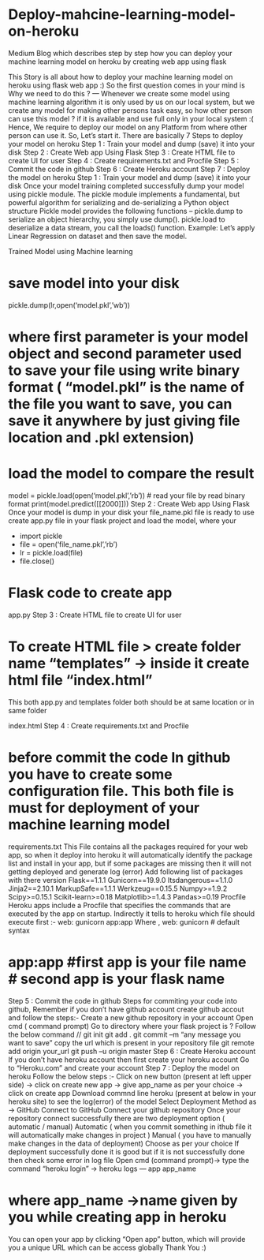 # Deploy-mahcine-learning-model-on-heroku
Medium Blog which describes step by step how you can deploy your machine learning model on heroku by creating web app using flask



This Story is all about how to deploy your machine learning model on heroku using flask web app :)
So the first question comes in your mind is Why we need to do this ?
— Whenever we create some model using machine learning algorithm it is only used by us on our local system, but we create any model for making other persons task easy, so how other person can use this model ?
if it is available and use full only in your local system :(
Hence, We require to deploy our model on any Platform from where other person can use it.
So, Let’s start it. There are basically
7 Steps to deploy your model on heroku
Step 1 : Train your model and dump (save) it into your disk
Step 2 : Create Web app Using Flask
Step 3 : Create HTML file to create UI for user
Step 4 : Create requirements.txt and Procfile
Step 5 : Commit the code in github
Step 6 : Create Heroku account
Step 7 : Deploy the model on heroku
Step 1 : Train your model and dump (save) it into your disk
Once your model training completed successfully dump your model using pickle module. The pickle module implements a fundamental, but powerful algorithm for serializing and de-serializing a Python object structure
Pickle model provides the following functions –
pickle.dump to serialize an object hierarchy, you simply use dump().
pickle.load to deserialize a data stream, you call the loads() function.
Example: Let’s apply Linear Regression on dataset and then save the model.

Trained Model using Machine learning
# save model into your disk
pickle.dump(lr,open(‘model.pkl’,’wb’))
# where first parameter is your model object and second parameter used to save your file using write binary format ( “model.pkl” is the name of the file you want to save, you can save it anywhere by just giving file location and .pkl extension)
# load the model to compare the result
model = pickle.load(open(‘model.pkl’,’rb’)) # read your file by read binary format
print(model.predict([[2000]]))
Step 2 : Create Web app Using Flask
Once your model is dump in your disk your file_name.pkl file is ready to use
create app.py file in your flask project and load the model, where your
- import pickle
- file = open(‘file_name.pkl’,’rb’)
- lr = pickle.load(file)
- file.close()
# Flask code to create app


app.py
Step 3 : Create HTML file to create UI for user
# To create HTML file > create folder name “templates” → inside it create html file “index.html”
This both app.py and templates folder both should be at same location or in same folder

index.html
Step 4 : Create requirements.txt and Procfile
# before commit the code In github you have to create some configuration file. This both file is must for deployment of your machine learning model
requirements.txt
This File contains all the packages required for your web app, so when it deploy into heroku it will automatically identify the package list and install in your app, but if some packages are missing then it will not getting deployed and generate log (error)
Add following list of packages with there version
Flask==1.1.1
Gunicorn==19.9.0
Itsdangerous==1.1.0
Jinja2==2.10.1
MarkupSafe==1.1.1
Werkzeug==0.15.5
Numpy>=1.9.2
Scipy>=0.15.1
Scikit-learn>=0.18
Matplotlib>=1.4.3
Pandas>=0.19
Procfile
Heroku apps include a Procfile that specifies the commands that are executed by the app on startup. Indirectly it tells to heroku which file should execute first :-
web: gunicorn app:app
Where , web: gunicorn # default syntax
# app:app #first app is your file name # second app is your flask name
Step 5 : Commit the code in github
Steps for commiting your code into github, Remember if you don’t have github account create github accout and follow the steps:-
Create a new github repository in your account
Open cmd ( command prompt)
Go to directory where your flask project is ?
Follow the below command //
git init
git add .
git commit –m “any message you want to save”
copy the url which is present in your repository file
git remote add origin your_url
git push –u origin master
Step 6 : Create Heroku account
If you don’t have heroku account then first create your heroku account
Go to “Heroku.com” and create your account
Step 7 : Deploy the model on heroku
Follow the below steps :-
Click on new button (present at left upper side) → click on create new app → give app_name as per your choice → click on create app
Download commnd line heroku (present at below in your heroku site) to see the log(error) of the model
Select Deployment Method as → GitHub Connect to GitHub
Connect your github repository
Once your repository connect successfully there are two deployment option ( automatic / manual)
Automatic ( when you commit something in ithub file it will automatically make changes in project )
Manual ( you have to manually make changes in the data of deployment)
Choose as per your choice
If deployment successfully done it is good but if it is not successfully done then check some error in log file
Open cmd (command prompt)→ type the command “heroku login” → heroku logs — app app_name
# where app_name →name given by you while creating app in heroku
You can open your app by clicking “Open app” button, which will provide you a unique URL which can be access globally
Thank You :)
